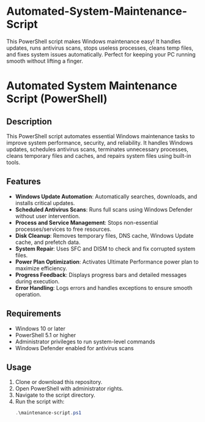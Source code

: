 # Automated-System-Maintenance-Script
This PowerShell script makes Windows maintenance easy! It handles updates, runs antivirus scans, stops useless processes, cleans temp files, and fixes system issues automatically. Perfect for keeping your PC running smooth without lifting a finger.
# Automated System Maintenance Script (PowerShell)

## Description  
This PowerShell script automates essential Windows maintenance tasks to improve system performance, security, and reliability. It handles Windows updates, schedules antivirus scans, terminates unnecessary processes, cleans temporary files and caches, and repairs system files using built-in tools.

## Features  
- **Windows Update Automation**: Automatically searches, downloads, and installs critical updates.  
- **Scheduled Antivirus Scans**: Runs full scans using Windows Defender without user intervention.  
- **Process and Service Management**: Stops non-essential processes/services to free resources.  
- **Disk Cleanup**: Removes temporary files, DNS cache, Windows Update cache, and prefetch data.  
- **System Repair**: Uses SFC and DISM to check and fix corrupted system files.  
- **Power Plan Optimization**: Activates Ultimate Performance power plan to maximize efficiency.  
- **Progress Feedback**: Displays progress bars and detailed messages during execution.  
- **Error Handling**: Logs errors and handles exceptions to ensure smooth operation.

## Requirements  
- Windows 10 or later  
- PowerShell 5.1 or higher  
- Administrator privileges to run system-level commands  
- Windows Defender enabled for antivirus scans  

## Usage  
1. Clone or download this repository.  
2. Open PowerShell with administrator rights.  
3. Navigate to the script directory.  
4. Run the script with:  
   ```powershell
   .\maintenance-script.ps1
